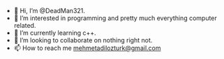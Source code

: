 - 👋 Hi, I’m @DeadMan321.
- 👀 I’m interested in programming and pretty much everything computer related.
- 🌱 I’m currently learning c++.
- 💞️ I’m looking to collaborate on nothing right not.
- 📫 How to reach me mehmetadilozturk@gmail.com

<!---
DeadMan321/DeadMan321 is a ✨ special ✨ repository because its `README.md` (this file) appears on your GitHub profile.
You can click the Preview link to take a look at your changes.
--->
